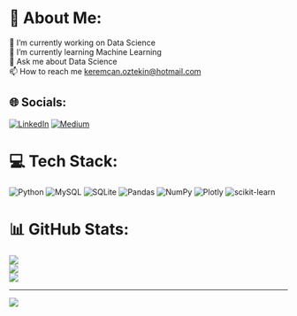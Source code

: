 # 💫 About Me:
🔭 I’m currently working on Data Science<br>🌱 I’m currently learning Machine Learning<br>💬 Ask me about Data Science<br>📫 How to reach me keremcan.oztekin@hotmail.com<br>


## 🌐 Socials:
[![LinkedIn](https://img.shields.io/badge/LinkedIn-%230077B5.svg?logo=linkedin&logoColor=white)](https://linkedin.com/in/https://www.linkedin.com/in/keremcanoztekin) [![Medium](https://img.shields.io/badge/Medium-12100E?logo=medium&logoColor=white)](https://medium.com/@https://medium.com/@keremcan.oztekin) 

# 💻 Tech Stack:
![Python](https://img.shields.io/badge/python-3670A0?style=for-the-badge&logo=python&logoColor=ffdd54) ![MySQL](https://img.shields.io/badge/mysql-%2300f.svg?style=for-the-badge&logo=mysql&logoColor=white) ![SQLite](https://img.shields.io/badge/sqlite-%2307405e.svg?style=for-the-badge&logo=sqlite&logoColor=white) ![Pandas](https://img.shields.io/badge/pandas-%23150458.svg?style=for-the-badge&logo=pandas&logoColor=white) ![NumPy](https://img.shields.io/badge/numpy-%23013243.svg?style=for-the-badge&logo=numpy&logoColor=white) ![Plotly](https://img.shields.io/badge/Plotly-%233F4F75.svg?style=for-the-badge&logo=plotly&logoColor=white) ![scikit-learn](https://img.shields.io/badge/scikit--learn-%23F7931E.svg?style=for-the-badge&logo=scikit-learn&logoColor=white)
# 📊 GitHub Stats:
![](https://github-readme-stats.vercel.app/api?username=keremcanoztekin&theme=nightowl&hide_border=false&include_all_commits=true&count_private=false)<br/>
![](https://github-readme-streak-stats.herokuapp.com/?user=keremcanoztekin&theme=nightowl&hide_border=false)<br/>
![](https://github-readme-stats.vercel.app/api/top-langs/?username=keremcanoztekin&theme=nightowl&hide_border=false&include_all_commits=true&count_private=false&layout=compact)

---
[![](https://visitcount.itsvg.in/api?id=keremcanoztekin&icon=0&color=0)](https://visitcount.itsvg.in)

<!-- Proudly created with GPRM ( https://gprm.itsvg.in ) -->
